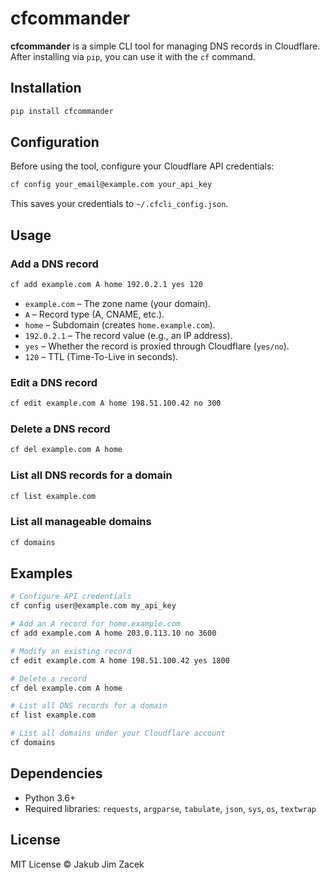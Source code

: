# cfcommander

**cfcommander** is a simple CLI tool for managing DNS records in Cloudflare. After installing via `pip`, you can use it with the `cf` command.

## Installation

```bash
pip install cfcommander
```

## Configuration

Before using the tool, configure your Cloudflare API credentials:

```bash
cf config your_email@example.com your_api_key
```

This saves your credentials to `~/.cfcli_config.json`.

## Usage

### Add a DNS record

```bash
cf add example.com A home 192.0.2.1 yes 120
```

- `example.com` – The zone name (your domain).
- `A` – Record type (A, CNAME, etc.).
- `home` – Subdomain (creates `home.example.com`).
- `192.0.2.1` – The record value (e.g., an IP address).
- `yes` – Whether the record is proxied through Cloudflare (`yes/no`).
- `120` – TTL (Time-To-Live in seconds).

### Edit a DNS record

```bash
cf edit example.com A home 198.51.100.42 no 300
```

### Delete a DNS record

```bash
cf del example.com A home
```

### List all DNS records for a domain

```bash
cf list example.com
```

### List all manageable domains

```bash
cf domains
```

## Examples

```bash
# Configure API credentials
cf config user@example.com my_api_key

# Add an A record for home.example.com
cf add example.com A home 203.0.113.10 no 3600

# Modify an existing record
cf edit example.com A home 198.51.100.42 yes 1800

# Delete a record
cf del example.com A home

# List all DNS records for a domain
cf list example.com

# List all domains under your Cloudflare account
cf domains
```

## Dependencies

- Python 3.6+
- Required libraries: `requests`, `argparse`, `tabulate`, `json`, `sys`, `os`, `textwrap`

## License

MIT License © Jakub Jim Zacek
